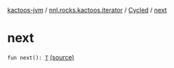 [kactoos-jvm](../../index.md) / [nnl.rocks.kactoos.iterator](../index.md) / [Cycled](index.md) / [next](./next.md)

# next

`fun next(): `[`T`](index.md#T) [(source)](https://github.com/neonailol/kactoos/blob/master/kactoos-jvm/src/main/kotlin/nnl/rocks/kactoos/iterator/Cycled.kt#L27)